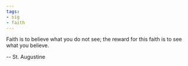 ```yaml
---
tags:
- sig
- faith
---
```




Faith is to believe what you do not see; the reward for this faith is to see what you believe. 

-- St. Augustine